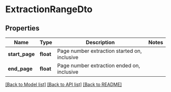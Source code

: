 # ExtractionRangeDto


## Properties
Name | Type | Description | Notes
------------ | ------------- | ------------- | -------------
**start_page** | **float** | Page number extraction started on, inclusive | 
**end_page** | **float** | Page number extraction ended on, inclusive | 

[[Back to Model list]](../README.md#documentation-for-models) [[Back to API list]](../README.md#documentation-for-api-endpoints) [[Back to README]](../README.md)



